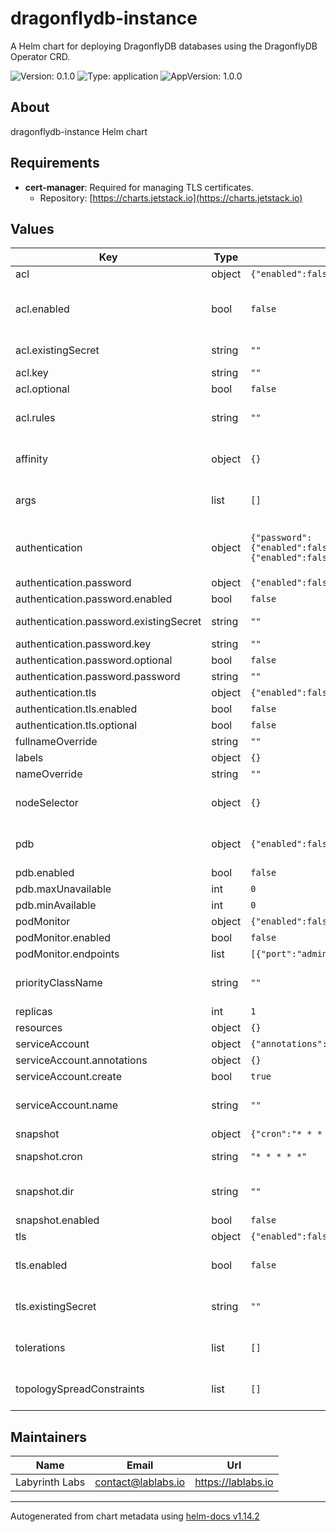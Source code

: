 # dragonflydb-instance

A Helm chart for deploying DragonflyDB databases using the DragonflyDB Operator CRD.

![Version: 0.1.0](https://img.shields.io/badge/Version-0.1.0-informational?style=flat-square) ![Type: application](https://img.shields.io/badge/Type-application-informational?style=flat-square) ![AppVersion: 1.0.0](https://img.shields.io/badge/AppVersion-1.0.0-informational?style=flat-square)

## About
dragonflydb-instance Helm chart

## Requirements
- **cert-manager**: Required for managing TLS certificates.
  - Repository: [https://charts.jetstack.io](https://charts.jetstack.io)

## Values

| Key | Type | Default | Description |
|-----|------|---------|-------------|
| acl | object | `{"enabled":false,"existingSecret":"","key":"","optional":false,"rules":""}` | Access Control List (ACL) configuration |
| acl.enabled | bool | `false` | Enable ACL Note: When ACL is enabled, you must provide ACL rules either through 'rules' or 'existingSecret'. DragonflyDB will not start properly if ACL is enabled but no rules are provided. |
| acl.existingSecret | string | `""` | Name of existing secret containing the ACL rules If empty, a new secret will be created |
| acl.key | string | `""` | The key to use for the ACL rules in the secret |
| acl.optional | bool | `false` | If true, the ACL rules will be optional |
| acl.rules | string | `""` | The ACL rules to apply to the database if existingSecret is empty @see https://www.dragonflydb.io/docs/managing-dragonfly/acl Example: rules: |   user user on >pass ~* &* +@string +@fast -@slow +set   user rouser on >ropass ~* &* +@read |
| affinity | object | `{}` | Affinity rules for pod assignment @see https://kubernetes.io/docs/concepts/scheduling-eviction/assign-pod-node/#affinity-and-anti-affinity |
| args | list | `[]` | DragonflyDB configuration flags @see https://www.dragonflydb.io/docs/managing-dragonfly/flags |
| authentication | object | `{"password":{"enabled":false,"existingSecret":"","key":"","optional":false,"password":""},"tls":{"enabled":false,"optional":false}}` | Authentication configuration for DragonflyDB Only one type of authentication can be enabled at a time. If both password.enabled and tls.enabled are set to true, the deployment will fail. |
| authentication.password | object | `{"enabled":false,"existingSecret":"","key":"","optional":false,"password":""}` | Password-based authentication configuration |
| authentication.password.enabled | bool | `false` | Enable password authentication |
| authentication.password.existingSecret | string | `""` | Name of existing secret containing the password If empty, a new secret will be created |
| authentication.password.key | string | `""` | The key to use for the password in the secret |
| authentication.password.optional | bool | `false` | Optional password authentication |
| authentication.password.password | string | `""` | Password to use when existingSecret is empty |
| authentication.tls | object | `{"enabled":false,"optional":false}` | TLS-based client authentication configuration |
| authentication.tls.enabled | bool | `false` | Enable TLS client authentication |
| authentication.tls.optional | bool | `false` | Optional TLS client authentication |
| fullnameOverride | string | `""` | String to fully override app.fullname template |
| labels | object | `{}` | Additional labels to add to all resources XXX |
| nameOverride | string | `""` | String to partially override app.fullname template |
| nodeSelector | object | `{}` | Node selector for pod assignment @see https://kubernetes.io/docs/concepts/scheduling-eviction/assign-pod-node/#nodeselector |
| pdb | object | `{"enabled":false,"maxUnavailable":0,"minAvailable":0}` | Pod disruption budget configuration @see https://kubernetes.io/docs/tasks/run-application/configure-pdb/ |
| pdb.enabled | bool | `false` | Enable pod disruption budget |
| pdb.maxUnavailable | int | `0` | Maximum number of pods that can be unavailable |
| pdb.minAvailable | int | `0` | Minimum number of pods that must be available |
| podMonitor | object | `{"enabled":false,"endpoints":[{"port":"admin"}]}` | Prometheus PodMonitor configuration |
| podMonitor.enabled | bool | `false` | Enable Prometheus PodMonitor |
| podMonitor.endpoints | list | `[{"port":"admin"}]` | Define how to scrape metrics from the selected pod |
| priorityClassName | string | `""` | Priority class name for pods @see https://kubernetes.io/docs/concepts/scheduling-eviction/pod-priority-preemption/ |
| replicas | int | `1` | Number of DragonflyDB replicas to deploy |
| resources | object | `{}` | Resource requests and limits for the DragonflyDB pods |
| serviceAccount | object | `{"annotations":{},"create":true,"name":""}` | Service account configuration |
| serviceAccount.annotations | object | `{}` | Annotations to add to the service account |
| serviceAccount.create | bool | `true` | Specifies whether a service account should be created |
| serviceAccount.name | string | `""` | The name of the service account to use If not set and create is true, a name is generated using the fullname template |
| snapshot | object | `{"cron":"* * * * *","dir":"","enabled":false}` | Configuration for snapshot functionality |
| snapshot.cron | string | `"* * * * *"` | Cron expression to define the schedule for taking snapshots |
| snapshot.dir | string | `""` | Destination directory for storing snapshots This can be an S3 bucket URL `s3://<bucket-name>/` or a local directory path. |
| snapshot.enabled | bool | `false` | Enable or disable periodic snapshots |
| tls | object | `{"enabled":false,"existingSecret":""}` | TLS configuration for the server |
| tls.enabled | bool | `false` | Enable TLS for the server. Note: If TLS is enabled, at least one authentication method (password or TLS) must be configured. |
| tls.existingSecret | string | `""` | Name of existing secret containing the TLS certificates The secret should contain: - tls.crt: The server certificate - tls.key: The private key - ca.crt: The CA certificate |
| tolerations | list | `[]` | Tolerations for pod assignment @see https://kubernetes.io/docs/concepts/scheduling-eviction/taint-and-toleration/ |
| topologySpreadConstraints | list | `[]` | Pod topology spread constraints @see https://kubernetes.io/docs/concepts/workloads/pods/pod-topology-spread-constraints/ |

## Maintainers

| Name | Email | Url |
| ---- | ------ | --- |
| Labyrinth Labs | <contact@lablabs.io> | <https://lablabs.io> |

----------------------------------------------
Autogenerated from chart metadata using [helm-docs v1.14.2](https://github.com/norwoodj/helm-docs/releases/v1.14.2)
